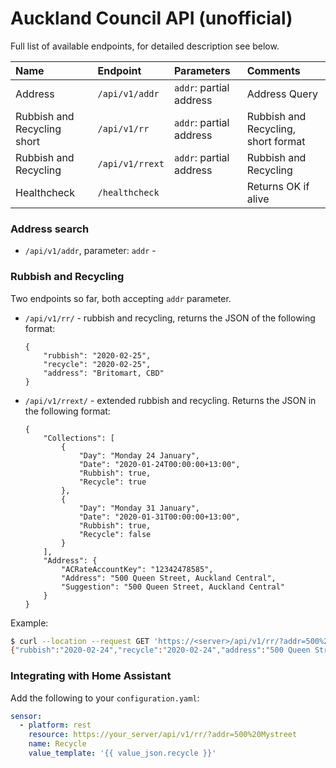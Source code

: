 # Auckland Council API (unofficial)

Full list of available endpoints, for detailed description see below.

| Name                        | Endpoint        | Parameters              | Comments                            |
|:----------------------------|:----------------|:------------------------|:------------------------------------|
| Address                     | `/api/v1/addr`  | `addr`: partial address | Address Query                       |
| Rubbish and Recycling short | `/api/v1/rr`    | `addr`: partial address | Rubbish and Recycling, short format |
| Rubbish and Recycling       | `/api/v1/rrext` | `addr`: partial address | Rubbish and Recycling               |
| Healthcheck                 | `/healthcheck`  |                         | Returns OK if alive                 |


### Address search

* `/api/v1/addr`, parameter: `addr` - 

### Rubbish and Recycling

Two endpoints so far, both accepting `addr` parameter.

* `/api/v1/rr/` - rubbish and recycling, returns the JSON of the following format:

      {
          "rubbish": "2020-02-25",
          "recycle": "2020-02-25",
          "address": "Britomart, CBD"
      }

* `/api/v1/rrext/` - extended rubbish and recycling.  Returns the JSON in the following format:

      {
          "Collections": [
              {
                  "Day": "Monday 24 January",
                  "Date": "2020-01-24T00:00:00+13:00",
                  "Rubbish": true,
                  "Recycle": true
              },
              {
                  "Day": "Monday 31 January",
                  "Date": "2020-01-31T00:00:00+13:00",
                  "Rubbish": true,
                  "Recycle": false
              }
          ],
          "Address": {
              "ACRateAccountKey": "12342478585",
              "Address": "500 Queen Street, Auckland Central",
              "Suggestion": "500 Queen Street, Auckland Central"
          }
      }

Example:

```sh
$ curl --location --request GET 'https://<server>/api/v1/rr/?addr=500%20Queen%20Street'
{"rubbish":"2020-02-24","recycle":"2020-02-24","address":"500 Queen Street, Auckland Central"}
```

### Integrating with Home Assistant

Add the following to your `configuration.yaml`:

```yaml
sensor:
  - platform: rest
    resource: https://your_server/api/v1/rr/?addr=500%20Mystreet
    name: Recycle
    value_template: '{{ value_json.recycle }}'
```
